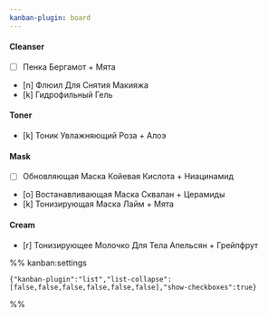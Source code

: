 ```yaml
---
kanban-plugin: board
---
```


#### Cleanser
- [ ] Пенка Бергамот + Мята
- [n] Флюил Для Снятия Макияжа
- [k] Гидрофильный Гель
#### Toner
- [k] Тоник Увлажняющий Роза + Алоэ
#### Mask
- [ ] Обновляющая Маска Койевая Кислота + Ниацинамид
- [o] Востанавливающая Маска Сквалан + Церамиды
- [k] Тонизирующая Маска Лайм + Мята
#### Cream
- [r] Тонизирующее Молочко Для Тела Апельсян + Грейпфрут

%% kanban:settings
```
{"kanban-plugin":"list","list-collapse":[false,false,false,false,false,false],"show-checkboxes":true}
```
%%